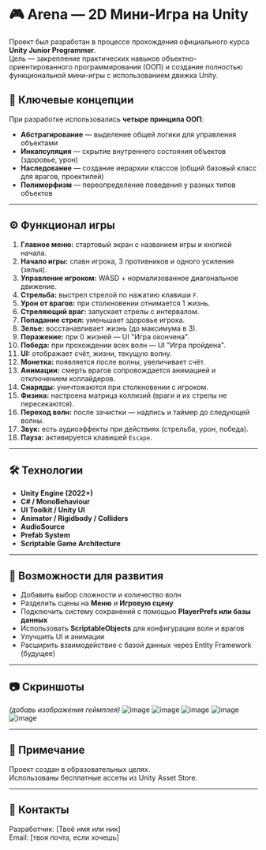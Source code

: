 # 🎮 Arena — 2D Мини-Игра на Unity

Проект был разработан в процессе прохождения официального курса **Unity Junior Programmer**.  
Цель — закрепление практических навыков объектно-ориентированного программирования (ООП) и создание полностью функциональной мини-игры с использованием движка Unity.

## 🧠 Ключевые концепции

При разработке использовались **четыре принципа ООП**:
- **Абстрагирование** — выделение общей логики для управления объектами
- **Инкапсуляция** — скрытие внутреннего состояния объектов (здоровье, урон)
- **Наследование** — создание иерархии классов (общий базовый класс для врагов, проектилей)
- **Полиморфизм** — переопределение поведения у разных типов объектов

---

## ⚙️ Функционал игры

1. **Главное меню:** стартовый экран с названием игры и кнопкой начала.
2. **Начало игры:** спавн игрока, 3 противников и одного усиления (зелья).
3. **Управление игроком:** WASD + нормализованное диагональное движение.
4. **Стрельба:** выстрел стрелой по нажатию клавиши `F`.
5. **Урон от врагов:** при столкновении отнимается 1 жизнь.
6. **Стреляющий враг:** запускает стрелы с интервалом.
7. **Попадание стрел:** уменьшает здоровье игрока.
8. **Зелье:** восстанавливает жизнь (до максимума в 3).
9. **Поражение:** при 0 жизней — UI "Игра окончена".
10. **Победа:** при прохождении всех волн — UI "Игра пройдена".
11. **UI:** отображает счёт, жизни, текущую волну.
12. **Монетка:** появляется после волны, увеличивает счёт.
13. **Анимации:** смерть врагов сопровождается анимацией и отключением коллайдеров.
14. **Снаряды:** уничтожаются при столкновении с игроком.
15. **Физика:** настроена матрица коллизий (враги и их стрелы не пересекаются).
16. **Переход волн:** после зачистки — надпись и таймер до следующей волны.
17. **Звук:** есть аудиоэффекты при действиях (стрельба, урон, победа).
18. **Пауза:** активируется клавишей `Escape`.

---

## 🛠️ Технологии

- **Unity Engine (2022+)**
- **C# / MonoBehaviour**
- **UI Toolkit / Unity UI**
- **Animator / Rigidbody / Colliders**
- **AudioSource**
- **Prefab System**
- **Scriptable Game Architecture**

---

## 📁 Возможности для развития

- Добавить выбор сложности и количество волн
- Разделить сцены на **Меню** и **Игровую сцену**
- Подключить систему сохранений с помощью **PlayerPrefs или базы данных**
- Использовать **ScriptableObjects** для конфигурации волн и врагов
- Улучшить UI и анимации
- Расширить взаимодействие с базой данных через Entity Framework (будущее)

---

## 📷 Скриншоты
*(добавь изображения геймплея)*
![image](https://github.com/user-attachments/assets/dfd6010d-7000-4ab0-bf96-4d4ef1739285)
![image](https://github.com/user-attachments/assets/900d0488-3415-47f7-8764-7ba3ef4778ef)
![image](https://github.com/user-attachments/assets/700dbc55-754c-46b4-aa37-b63e33734dac)
![image](https://github.com/user-attachments/assets/3d948c39-ddfb-44f8-90fd-aebf1dd2f346)
![image](https://github.com/user-attachments/assets/884e6e1c-c2d1-4dc0-867e-b76eabe72968)








---

## 📌 Примечание

Проект создан в образовательных целях.  
Использованы бесплатные ассеты из Unity Asset Store.

---

## 💬 Контакты

Разработчик: [Твоё имя или ник]  
Email: [твоя почта, если хочешь]
